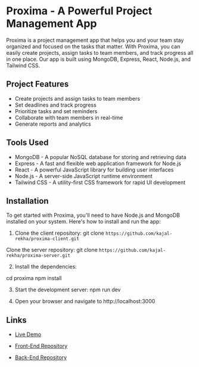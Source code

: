# Proxima - A Powerful Project Management App

Proxima is a project management app that helps you and your team stay organized and focused on the tasks that matter. With Proxima, you can easily create projects, assign tasks to team members, and track progress all in one place. Our app is built using MongoDB, Express, React, Node.js, and Tailwind CSS.

## Project Features

- Create projects and assign tasks to team members
- Set deadlines and track progress
- Prioritize tasks and set reminders
- Collaborate with team members in real-time
- Generate reports and analytics

## Tools Used

- MongoDB - A popular NoSQL database for storing and retrieving data
- Express - A fast and flexible web application framework for Node.js
- React - A powerful JavaScript library for building user interfaces
- Node.js - A server-side JavaScript runtime environment
- Tailwind CSS - A utility-first CSS framework for rapid UI development

## Installation

To get started with Proxima, you'll need to have Node.js and MongoDB installed on your system. Here's how to install and run the app:

1. Clone the client repository:
git clone `https://github.com/kajal-rekha/proxima-client.git`

Clone the server repository:
git clone `https://github.com/kajal-rekha/proxima-server.git`

2. Install the dependencies:

cd proxima
npm install


3. Start the development server:
npm run dev


4. Open your browser and navigate to http://localhost:3000

## Links 
- [Live Demo](https://proxima-app-project.netlify.app)

- [Front-End Repository](https://github.com/kajal-rekha/proxima-client.git)

- [Back-End Repository](https://github.com/kajal-rekha/proxima-server.git)





